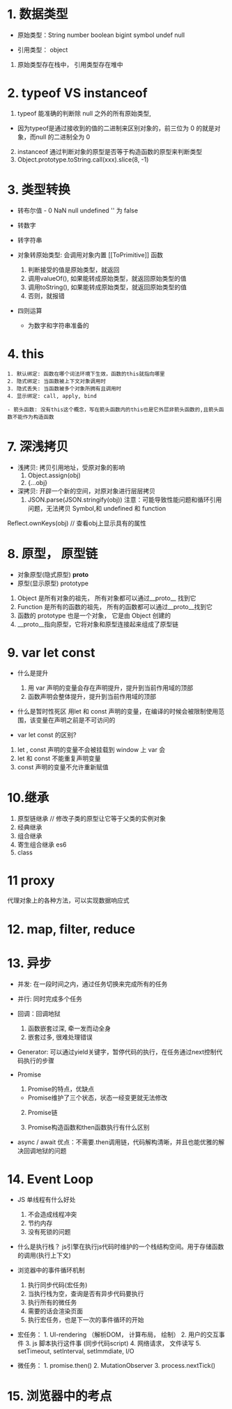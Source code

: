 # 1. 数据类型
- 原始类型：String number boolean bigint symbol undef
 null




- 引用类型： object
1. 原始类型存在栈中， 引用类型存在堆中


# 2. typeof VS instanceof
1. typeof 能准确的判断除 null 之外的所有原始类型,
 - 因为typeof是通过接收到的值的二进制来区别对象的，前三位为 0 的就是对象，而null 的二进制全为 0 
2. instanceof 通过判断对象的原型是否等于构造函数的原型来判断类型
3. Object.prototype.toString.call(xxx).slice(8, -1)

# 3. 类型转换
  - 转布尔值  - 0 NaN null undefined '' 为 false 
  - 转数字
  - 转字符串

  - 对象转原始类型: 会调用对象内置 [[ToPrimitive]] 函数
    1. 判断接受的值是原始类型，就返回
    2. 调用valueOf(), 如果能转成原始类型，就返回原始类型的值
    3. 调用toString(), 如果能转成原始类型，就返回原始类型的值
    4. 否则，就报错

- 四则运算
  + 为数字和字符串准备的

# 4. this
    1. 默认绑定: 函数在哪个词法环境下生效，函数的this就指向哪里
    2. 隐式绑定: 当函数被上下文对象调用时
    3. 隐式丢失: 当函数被多个对象所拥有且调用时
    4. 显示绑定: call, apply, bind

    - 箭头函数: 没有this这个概念，写在箭头函数内的this也是它外层非箭头函数的,且箭头函数不能作为构造函数

# 7. 深浅拷贝
  - 浅拷贝: 拷贝引用地址，受原对象的影响
    1. Object.assign(obj) 
    2. {...obj}
  - 深拷贝: 开辟一个新的空间，对原对象进行层层拷贝
    1. JSON.parse(JSON.stringify(obj))
    注意：可能导致性能问题和循环引用问题，无法拷贝 Symbol,和 undefined 和 function
  
  Reflect.ownKeys(obj) // 查看obj上显示具有的属性 

# 8. 原型， 原型链
   - 对象原型(隐式原型) __proto__
   - 原型(显示原型) prototype

   1. Object 是所有对象的祖先， 所有对象都可以通过__proto__ 找到它
   2. Function 是所有的函数的祖先， 所有的函数都可以通过__proto__找到它
   3. 函数的 prototype 也是一个对象， 它是由 Object 创建的
   4. __proto__指向原型，它将对象和原型连接起来组成了原型链 

# 9.  var let const 
  - 什么是提升
    1. 用 var 声明的变量会存在声明提升，提升到当前作用域的顶部
    2. 函数声明会整体提升，提升到当前作用域的顶部

  - 什么是暂时性死区
    用let 和 const 声明的变量，在编译的时候会被限制使用范围，该变量在声明之前是不可访问的
  - var let const 的区别?
   1. let , const 声明的变量不会被挂载到 window 上 var 会
   2. let 和 const 不能重复声明变量
   3. const 声明的变量不允许重新赋值

# 10.继承
  1. 原型链继承  // 修改子类的原型让它等于父类的实例对象
  2. 经典继承
  3. 组合继承 
  4. 寄生组合继承
  es6
  5. class

# 11 proxy
  代理对象上的各种方法，可以实现数据响应式

# 12. map, filter, reduce

# 13. 异步 
  - 并发: 在一段时间之内，通过任务切换来完成所有的任务
  - 并行: 同时完成多个任务


  - 回调：回调地狱
    1. 函数嵌套过深, 牵一发而动全身
    2. 嵌套过多, 很难处理错误

  - Generator: 可以通过yield关键字，暂停代码的执行，在任务通过next控制代码执行的步骤

  - Promise
    1. Promise的特点，优缺点
      - Promise维护了三个状态，状态一经变更就无法修改
    2. Promise链
      
    3. Promise构造函数和then函数执行有什么区别

  - async / await
    优点：不需要.then调用链，代码解构清晰，并且也能优雅的解决回调地狱的问题

# 14. Event Loop
   - JS 单线程有什么好处 
      1. 不会造成线程冲突
      2. 节约内存
      3. 没有死锁的问题
   - 什么是执行栈？
      js引擎在执行js代码时维护的一个栈结构空间。用于存储函数的调用(执行上下文)
   - 浏览器中的事件循环机制  
      1. 执行同步代码(宏任务)
      2. 当执行栈为空，查询是否有异步代码要执行
      3. 执行所有的微任务
      4. 需要的话会渲染页面
      5. 执行宏任务，也是下一次的事件循环的开始
  
   - 宏任务：
    1. UI-rendering （解析DOM， 计算布局， 绘制）
    2. 用户的交互事件
    3. js 脚本执行这件事 (同步代码script)
    4. 网络请求， 文件读写
    5. setTimeout, setInterval, setImmdiate, I/O

   - 微任务：
    1. promise.then()
    2. MutationObserver
    3. process.nextTick()


# 15. 浏览器中的考点